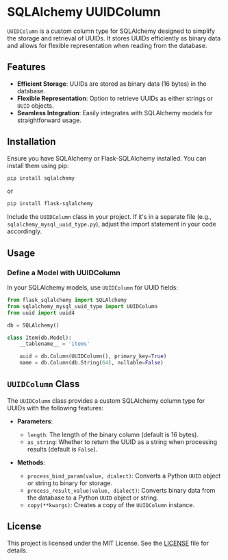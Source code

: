 # SQLAlchemy UUIDColumn

`UUIDColumn` is a custom column type for SQLAlchemy designed to simplify the storage and retrieval of UUIDs. It stores UUIDs efficiently as binary data and allows for flexible representation when reading from the database.

## Features

-   **Efficient Storage**: UUIDs are stored as binary data (16 bytes) in the database.
-   **Flexible Representation**: Option to retrieve UUIDs as either strings or `UUID` objects.
-   **Seamless Integration**: Easily integrates with SQLAlchemy models for straightforward usage.

## Installation

Ensure you have SQLAlchemy or Flask-SQLAlchemy installed. You can install them using pip:

```bash
pip install sqlalchemy
```

or

```bash
pip install flask-sqlalchemy
```

Include the `UUIDColumn` class in your project. If it's in a separate file (e.g., `sqlalchemy_mysql_uuid_type.py`), adjust the import statement in your code accordingly.

## Usage

### Define a Model with UUIDColumn

In your SQLAlchemy models, use `UUIDColumn` for UUID fields:

```python
from flask_sqlalchemy import SQLAlchemy
from sqlalchemy_mysql_uuid_type import UUIDColumn
from uuid import uuid4

db = SQLAlchemy()

class Item(db.Model):
    __tablename__ = 'items'

    uuid = db.Column(UUIDColumn(), primary_key=True)
    name = db.Column(db.String(64), nullable=False)
```

## `UUIDColumn` Class

The `UUIDColumn` class provides a custom SQLAlchemy column type for UUIDs with the following features:

-   **Parameters**:

    -   `length`: The length of the binary column (default is 16 bytes).
    -   `as_string`: Whether to return the UUID as a string when processing results (default is `False`).

-   **Methods**:
    -   `process_bind_param(value, dialect)`: Converts a Python `UUID` object or string to binary for storage.
    -   `process_result_value(value, dialect)`: Converts binary data from the database to a Python `UUID` object or string.
    -   `copy(**kwargs)`: Creates a copy of the `UUIDColumn` instance.

## License

This project is licensed under the MIT License. See the [LICENSE](LICENSE) file for details.
